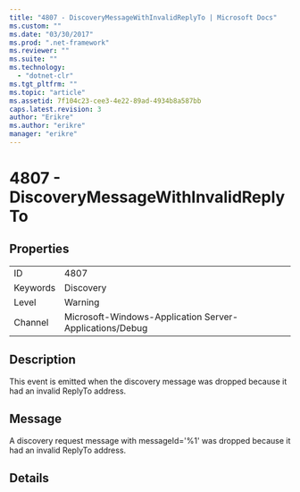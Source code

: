 ```yaml
---
title: "4807 - DiscoveryMessageWithInvalidReplyTo | Microsoft Docs"
ms.custom: ""
ms.date: "03/30/2017"
ms.prod: ".net-framework"
ms.reviewer: ""
ms.suite: ""
ms.technology: 
  - "dotnet-clr"
ms.tgt_pltfrm: ""
ms.topic: "article"
ms.assetid: 7f104c23-cee3-4e22-89ad-4934b8a587bb
caps.latest.revision: 3
author: "Erikre"
ms.author: "erikre"
manager: "erikre"
---
```

# 4807 - DiscoveryMessageWithInvalidReplyTo
## Properties  
  
|||  
|-|-|  
|ID|4807|  
|Keywords|Discovery|  
|Level|Warning|  
|Channel|Microsoft-Windows-Application Server-Applications/Debug|  
  
## Description  
 This event is emitted when the discovery message was dropped because it had an invalid ReplyTo address.  
  
## Message  
 A discovery request message with messageId='%1' was dropped because it had an invalid ReplyTo address.  
  
## Details
